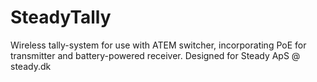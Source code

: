 # SteadyTally
Wireless tally-system for use with ATEM switcher, incorporating PoE for transmitter and battery-powered receiver. Designed for Steady ApS @ steady.dk
